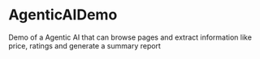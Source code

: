 # AgenticAIDemo
Demo of a Agentic AI that can browse pages and extract information like price, ratings and generate a summary report
